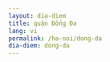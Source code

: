 ```yaml
---
layout: dia-diem
title: quận Đống Đa
lang: vi
permalink: /ha-noi/dong-da
dia-diem: dong-da
---
```


